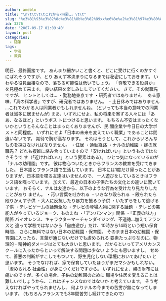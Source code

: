 ```yaml
---
author: ameblo
title: "\n\t\t\t\tこれから××探し。\t\t"
slug: '%e3%81%93%e3%82%8c%e3%81%8b%e3%82%89xx%e6%8e%a2%e3%81%97%e3%80%82'
id: 3376
date: '2007-09-17 01:09:40'
layout: post
categories:
  - 随筆
tags:
  - 学者
  - 教育
---
```


明日、最終面接です。 あんまり細かいこと書くと、どこに受けに行くのかすぐにばれそうですが、とり あえず本決まりになるまでは秘密にしておきます。 いわゆる役員面接なので、落ちる可能性は低いでしょう。 「尊敬できる役員か」を見極めて来ます。 良い結果を楽しみにしていてください。 さて、その就職先ですが、 ヒントとしては… ・勤務地東京です ・研究者ではありません 　ある意味、「真の科学者」ですが、研究者ではありません。 ・土日休みではありません …これでわかる人は同業者かもしれませんね。 (といっても本当の意味での同業者は滅多に居ませんが) まあ、いずれにせよ、私の将来を案ずる人々には「ああ、なるほど」というポス トにつけると思います。 もちろん不安はまったくないかというとそんなことはまったくありませんが、民 間企業や今日日の大学ポストと同程度。 いずれにせよ「日本の未来を変えていく職業」であることは間違いないです。 期待で胸が高なります。 それはそうとして、これからいろんなものを探さなければなりません。 ・住居 ・通勤経路 ・ナルの幼稚園 ・嫁の就職先？ どれも複雑に絡み合っていますので「安ければいい」というものではなさそうで す（「近ければいい」という要素はある）。 ひとつ気になっているのが「ナルの幼稚園」です。 彼は物心ついたときからフランスの教育を受けてきました。 日本語とフランス語で生活しています。 日本には1度だけ帰ったことがありますが、日本語を喋る友達はいませんので、 一人遊びをしているときはフランス語を喋っています。 加えて、最近の日本の子供たちの文化との違いに驚いています。 おそらく、ナルは友達から、以下のような行為を受けたり見たりしたことがあり ません。 ・汚い言葉を吐かれる ・いきなり殴られる ・殴られたら殴りかえす子供 ・大人に反抗したり暴力を振るう子供 ・いたずらをして逃げる子供 ・テレビゲームの話題全般 ・テレビの登場人物に関する話題 ・テレビの芸能人がやっているジョーク、ものまね ・「アンパンマン」関係 ・「正義の味方」関係 バイオレンス、キャラクターマーチャンダイジング、不道徳…加えてフランスと 違って学校ではないから「自由遊び」だけ、10時から14時という短い保育時間、 さらに無料ではない日本の幼稚園・保育園。 そのまま日本の幼稚園・保育園に入ったら、言葉が通じないだけでも虐められる 要素たっぷりなのに、物理的・精神的ダメージはとても大きいと思います。 だからといってアメリカンスクールに入ったからといって解決する問題は少ない ようにも思いますし。 せめて、善悪の判断がすこしでもついて、野生児化しない環境においてあげたい と思います。 そうでなければ、家で保育していたほうがまだマシかもしれない。「虐められる 社会性」が身につくだけですから。 いずれにせよ、親の財布には痛いのですが、多くの場合、子供の幼稚園のために 職場や住居を変えることは難しいでしょうから、これはチャンスなのではないか と考えています。 そう考えなければやってられませんし、 何よりナルの今までの苦労が無になってしまいます。 (もちろんフランスでも3年間苦労し続けてきたので)